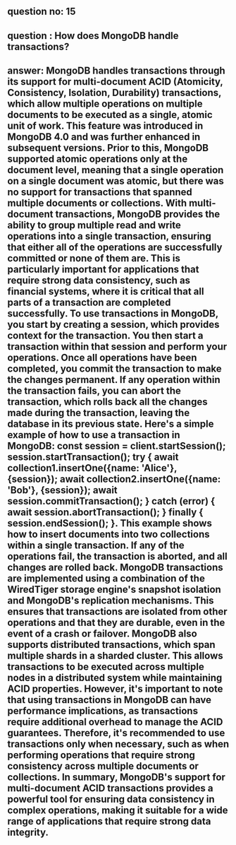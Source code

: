 
## question no: 15

## question : How does MongoDB handle transactions?

## answer: MongoDB handles transactions through its support for multi-document ACID (Atomicity, Consistency, Isolation, Durability) transactions, which allow multiple operations on multiple documents to be executed as a single, atomic unit of work. This feature was introduced in MongoDB 4.0 and was further enhanced in subsequent versions. Prior to this, MongoDB supported atomic operations only at the document level, meaning that a single operation on a single document was atomic, but there was no support for transactions that spanned multiple documents or collections. With multi-document transactions, MongoDB provides the ability to group multiple read and write operations into a single transaction, ensuring that either all of the operations are successfully committed or none of them are. This is particularly important for applications that require strong data consistency, such as financial systems, where it is critical that all parts of a transaction are completed successfully. To use transactions in MongoDB, you start by creating a session, which provides context for the transaction. You then start a transaction within that session and perform your operations. Once all operations have been completed, you commit the transaction to make the changes permanent. If any operation within the transaction fails, you can abort the transaction, which rolls back all the changes made during the transaction, leaving the database in its previous state. Here's a simple example of how to use a transaction in MongoDB: const session = client.startSession(); session.startTransaction(); try { await collection1.insertOne({name: 'Alice'}, {session}); await collection2.insertOne({name: 'Bob'}, {session}); await session.commitTransaction(); } catch (error) { await session.abortTransaction(); } finally { session.endSession(); }. This example shows how to insert documents into two collections within a single transaction. If any of the operations fail, the transaction is aborted, and all changes are rolled back. MongoDB transactions are implemented using a combination of the WiredTiger storage engine's snapshot isolation and MongoDB's replication mechanisms. This ensures that transactions are isolated from other operations and that they are durable, even in the event of a crash or failover. MongoDB also supports distributed transactions, which span multiple shards in a sharded cluster. This allows transactions to be executed across multiple nodes in a distributed system while maintaining ACID properties. However, it's important to note that using transactions in MongoDB can have performance implications, as transactions require additional overhead to manage the ACID guarantees. Therefore, it's recommended to use transactions only when necessary, such as when performing operations that require strong consistency across multiple documents or collections. In summary, MongoDB's support for multi-document ACID transactions provides a powerful tool for ensuring data consistency in complex operations, making it suitable for a wide range of applications that require strong data integrity.
      